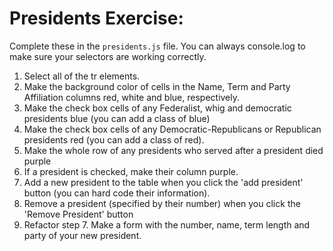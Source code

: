 # Presidents Exercise:

Complete these in the `presidents.js` file. You can always console.log to make sure your selectors are working correctly.

1. Select all of the tr elements.
2. Make the background color of cells in the Name, Term and Party Affiliation columns red, white and blue, respectively.
3. Make the check box cells of any Federalist, whig and democratic presidents blue (you can add a class of blue)
4. Make the check box cells of any Democratic-Republicans or Republican presidents red (you can add a class of red).
5. Make the whole row of any presidents who served after a president died purple
6. If a president is checked, make their column purple.
7. Add a new president to the table when you click the 'add president' button (you can hard code their information).
8. Remove a president (specified by their number) when you click the 'Remove President' button
9. Refactor step 7. Make a form with the number, name, term length and party of your new president.
